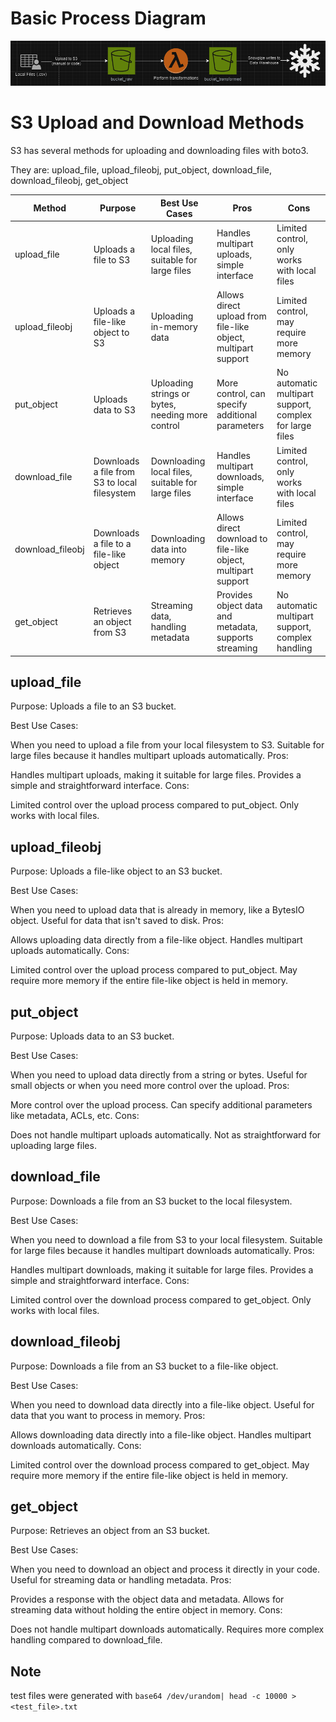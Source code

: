 # Basic Process Diagram
![png](./diagram.png)

# S3 Upload and Download Methods
S3 has several methods for uploading and downloading files with boto3.

They are: upload_file, upload_fileobj, put_object, download_file, download_fileobj, get_object

| Method | Purpose | Best Use Cases | Pros | Cons |
|-----------------|---------------------------------------------|-------------------------------------------------------|------------------------------------------------------------|--------------------------------------------------------|
| upload_file | Uploads a file to S3 | Uploading local files, suitable for large files | Handles multipart uploads, simple interface | Limited control, only works with local files |
| upload_fileobj| Uploads a file-like object to S3 | Uploading in-memory data | Allows direct upload from file-like object, multipart support | Limited control, may require more memory |
| put_object | Uploads data to S3 | Uploading strings or bytes, needing more control | More control, can specify additional parameters | No automatic multipart support, complex for large files|
| download_file | Downloads a file from S3 to local filesystem| Downloading local files, suitable for large files | Handles multipart downloads, simple interface | Limited control, only works with local files |
| download_fileobj| Downloads a file to a file-like object | Downloading data into memory | Allows direct download to file-like object, multipart support | Limited control, may require more memory |
| get_object | Retrieves an object from S3 | Streaming data, handling metadata | Provides object data and metadata, supports streaming | No automatic multipart support, complex handling |

## upload_file
Purpose:
Uploads a file to an S3 bucket.

Best Use Cases:

When you need to upload a file from your local filesystem to S3.
Suitable for large files because it handles multipart uploads automatically.
Pros:

Handles multipart uploads, making it suitable for large files.
Provides a simple and straightforward interface.
Cons:

Limited control over the upload process compared to put_object.
Only works with local files.

## upload_fileobj
Purpose:
Uploads a file-like object to an S3 bucket.

Best Use Cases:

When you need to upload data that is already in memory, like a BytesIO object.
Useful for data that isn't saved to disk.
Pros:

Allows uploading data directly from a file-like object.
Handles multipart uploads automatically.
Cons:

Limited control over the upload process compared to put_object.
May require more memory if the entire file-like object is held in memory.

## put_object
Purpose:
Uploads data to an S3 bucket.

Best Use Cases:

When you need to upload data directly from a string or bytes.
Useful for small objects or when you need more control over the upload.
Pros:

More control over the upload process.
Can specify additional parameters like metadata, ACLs, etc.
Cons:

Does not handle multipart uploads automatically.
Not as straightforward for uploading large files.

## download_file
Purpose:
Downloads a file from an S3 bucket to the local filesystem.

Best Use Cases:

When you need to download a file from S3 to your local filesystem.
Suitable for large files because it handles multipart downloads automatically.
Pros:

Handles multipart downloads, making it suitable for large files.
Provides a simple and straightforward interface.
Cons:

Limited control over the download process compared to get_object.
Only works with local files.

## download_fileobj
Purpose:
Downloads a file from an S3 bucket to a file-like object.

Best Use Cases:

When you need to download data directly into a file-like object.
Useful for data that you want to process in memory.
Pros:

Allows downloading data directly into a file-like object.
Handles multipart downloads automatically.
Cons:

Limited control over the download process compared to get_object.
May require more memory if the entire file-like object is held in memory.

## get_object
Purpose:
Retrieves an object from an S3 bucket.

Best Use Cases:

When you need to download an object and process it directly in your code.
Useful for streaming data or handling metadata.
Pros:

Provides a response with the object data and metadata.
Allows for streaming data without holding the entire object in memory.
Cons:

Does not handle multipart downloads automatically.
Requires more complex handling compared to download_file.

## Note
test files were generated with `base64 /dev/urandom| head -c 10000 > <test_file>.txt`

